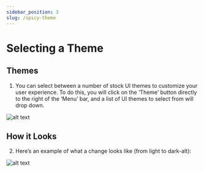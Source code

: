 ```yaml
---
sidebar_position: 3
slug: /spicy-theme
---
```


# Selecting a Theme

## Themes

1. You can select between a number of stock UI themes to customize your user experience. To do this, you will click on the ‘Theme’ button directly to the right of the ‘Menu’ bar, and a list of UI themes to select from will drop down.

![alt text](/img/spicytheme.png)

## How it Looks

2. Here’s an example of what a change looks like (from light to dark-alt):

![alt text](/img/spicylightdark.png)
